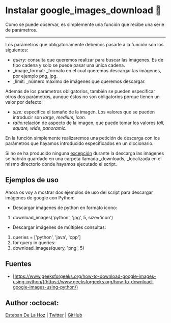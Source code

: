 # Instalar google_images_download :open_file_folder:

Como se puede observar, es simplemente una función que recibe una serie de parámetros.

---

Los parámetros que obligatoriamente debemos pasarle a la función son los siguientes:

*   <span id="Instalargoogle_images_download">_query:_ </span>consulta que queremos realizar para buscar las imágenes. Es de tipo cadena y solo se puede pasar una única cadena.
*   _<span id="Instalargoogle_images_download">image_format: </span>_formato en el cual queremos descargar las imágenes, por ejemplo png, jpg.
*   <span id="Instalargoogle_images_download">_limit: _</span>número máximo de imágenes que queremos descargar.

Además de los parámetros obligatorios, también se pueden especificar otros dos parámetros, aunque éstos no son obligatorios porque tienen un valor por defecto:

*   <span id="Instalargoogle_images_download">_size:_ </span>especifica el tamaño de la imagen. Los valores que se pueden introducir son _large, medium, icon._
*   <span id="Instalargoogle_images_download">_ratio:_</span>relación de aspecto de la imagen, que puede tomar los valores _tall, square, wide, panoramic._

En la función simplemente realizaremos una petición de descarga con los parámetros que hayamos introducido especificados en un diccionario.

Si no se ha producido ninguna [excepción](https://mapecode.com/excepciones-en-python/) durante la descarga las imágenes se habrán guardado en una carpeta llamada _downloads, _localizada en el mismo directorio donde hayamos ejecutado el script.

## <span id="Instalargoogle_images_download">Ejemplos de uso</span>

Ahora os voy a mostrar dos ejemplos de uso del script para descargar imágenes de google con Python:

*   Descargar imágenes de python en formato icono:

<div class="EnlighterJSWrapper gitEnlighterJSWrapper">

1.  <span id="Instalargoogle_images_download">download_images</span><span id="Instalargoogle_images_download">(</span><span id="Instalargoogle_images_download">'python'</span><span id="Instalargoogle_images_download">,</span> <span id="Instalargoogle_images_download">'jpg'</span><span id="Instalargoogle_images_download">,</span> <span id="Instalargoogle_images_download">5</span><span id="Instalargoogle_images_download">, size=</span><span id="Instalargoogle_images_download">'icon'</span><span id="Instalargoogle_images_download">)</span>

</div>

*   Descargar imágenes de múltiples consultas:

<div class="EnlighterJSWrapper gitEnlighterJSWrapper">

1.  <span id="Instalargoogle_images_download">queries =</span> <span id="Instalargoogle_images_download">[</span><span id="Instalargoogle_images_download">'python'</span><span id="Instalargoogle_images_download">,</span> <span id="Instalargoogle_images_download">'java'</span><span id="Instalargoogle_images_download">,</span> <span id="Instalargoogle_images_download">'cpp'</span><span id="Instalargoogle_images_download">]</span>
2.  <span id="Instalargoogle_images_download">for</span> <span id="Instalargoogle_images_download">query</span> <span id="Instalargoogle_images_download">in</span> <span id="Instalargoogle_images_download">queries:</span>
3.  <span id="Instalargoogle_images_download">download_images</span><span id="Instalargoogle_images_download">(</span><span id="Instalargoogle_images_download">query,</span> <span id="Instalargoogle_images_download">'png'</span><span id="Instalargoogle_images_download">,</span> <span id="Instalargoogle_images_download">5</span><span id="Instalargoogle_images_download">)</span>

</div>

## <span id="Instalargoogle_images_download">Fuentes</span>

*   [https://www.geeksforgeeks.org/how-to-download-google-images-using-python/](https://www.geeksforgeeks.org/how-to-download-google-images-using-python/)


## Author :octocat:

[Esteban De La Hoz](https://www.linkedin.com/in/esteban-de-la-hoz-romero-b6270017b/) | [Twitter](https://twitter.com/Esteban18911) | [GitHub](https://github.com/Esteban18911)
